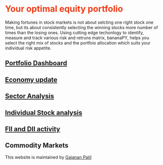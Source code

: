 
# <span style="color:#f03c15">Your optimal equity portfolio</span>

Making fortunes in stock markets is not about selcting one right stock one time, but its about consistently selecting the winning stocks more number of times than the losing ones. Using cutting edge techonlogy to identify, measure and track various risk and retruns matrix, bananaPY, helps you select the right mix of stocks and the portfoio allocation which suits your individual risk appetite.

## [Portfolio Dashboard](https://bananapy.github.io/portfolios/sample)

## [Economy update](https://bananapy.github.io/fii/dec19)

## [Sector Analysis](https://bananapy.github.io/sector/power)

## [Individual Stock analysis](https://bananapy.github.io/stocks/hawkincook)


## [FII and DII activity](https://bananapy.github.io/fii/dec19)


## Commodity Markets

This website is maintained by [Gajanan Patil](https://www.linkedin.com/in/patilgajanan/)
